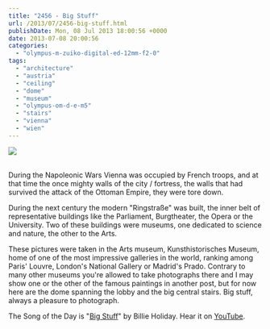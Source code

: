 ```yaml
---
title: "2456 - Big Stuff"
url: /2013/07/2456-big-stuff.html
publishDate: Mon, 08 Jul 2013 18:00:56 +0000
date: 2013-07-08 20:00:56
categories: 
  - "olympus-m-zuiko-digital-ed-12mm-f2-0"
tags: 
  - "architecture"
  - "austria"
  - "ceiling"
  - "dome"
  - "museum"
  - "olympus-om-d-e-m5"
  - "stairs"
  - "vienna"
  - "wien"
---
```

<div class="container">
<div class="center"><a target="_blank" href="https://d25zfm9zpd7gm5.cloudfront.net/1200x1200/2013/20130630_110628_lr.jpg"><img src="https://d25zfm9zpd7gm5.cloudfront.net/0600x0600/2013/20130630_110628_lr.jpg" /></a></div>
</div>
<br />

During the Napoleonic Wars Vienna was occupied by French troops, and at that time the once mighty walls of the city / fortress, the walls that had survived the attack of the Ottoman Empire, they were tore down.

<a target="_blank" href="https://d25zfm9zpd7gm5.cloudfront.net/1200x1200/2013/20130630_130152_lr.jpg"><img style="margin: 0pt 10px 0pt 0px; float: left;" src="https://d25zfm9zpd7gm5.cloudfront.net/0150x0150/2013/20130630_130152_lr.jpg" alt="" border="0" /></a> During the next century the modern "Ringstraße" was built, the inner belt of representative buildings like the Parliament, Burgtheater, the Opera or the University. Two of these buildings were museums, one dedicated to science and nature, the other to the Arts.

 These pictures were taken in the Arts museum, Kunsthistorisches Museum, home of one of the most impressive galleries in the world, ranking among Paris' Louvre, London's National Gallery or Madrid's Prado. Contrary to many other museums you're allowed to take photographs there and I may show one or the other of the famous paintings in another post, but for now here are the dome spanning the lobby and the big central stairs. Big stuff, always a pleasure to photograph.

The Song of the Day is "<a href="http://www.lyricsmode.com/lyrics/b/billie_holiday/big_stuff.html" target="_blank">Big Stuff</a>" by Billie Holiday. Hear it on <a href="http://www.youtube.com/watch?v=sklrVjtGSsc" target="_blank">YouTube</a>.
